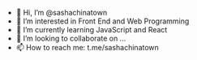 - 👋 Hi, I’m @sashachinatown
- 👀 I’m interested in Front End and Web Programming
- 🌱 I’m currently learning JavaScript and React
- 💞️ I’m looking to collaborate on ...
- 📫 How to reach me: t.me/sashachinatown

<!---
sashachinatown/sashachinatown is a ✨ special ✨ repository because its `README.md` (this file) appears on your GitHub profile.
You can click the Preview link to take a look at your changes.
--->

